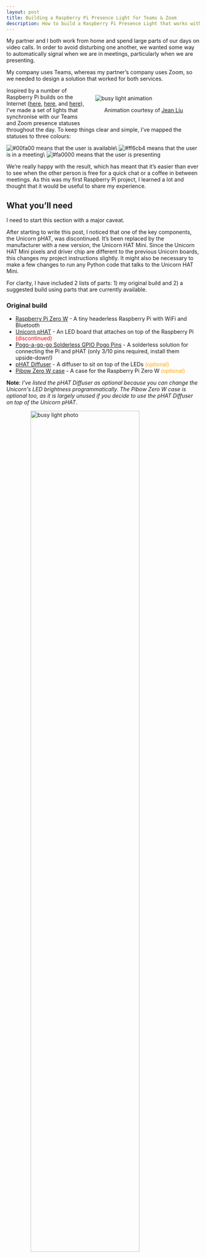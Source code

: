 ```yaml
---
layout: post
title: Building a Raspberry Pi Presence Light for Teams & Zoom
description: How to build a Raspberry Pi Presence Light that works with Teams & Zoom
---
```


My partner and I both work from home and spend large parts of our days on video calls. In order to avoid disturbing one another, we wanted some way to automatically signal when we are in meetings, particularly when we are presenting.

My company uses Teams, whereas my partner’s company uses Zoom, so we needed to design a solution that worked for both services.

<div style="float: right; width: 50%; margin: 20px">
  <img alt="busy light animation" src="{{ site.baseurl }}/assets/img/raspberry-pi-presence-light/busy-light-animation.gif" />
  <p style="text-align: center">Animation courtesy of <a href="https://www.jean-liu.com" target="_blank" rel="noopener noreferrer">Jean Liu</a></p>
</div>

Inspired by a number of Raspberry Pi builds on the Internet (<a href="https://www.eliostruyf.com/diy-building-busy-light-show-microsoft-teams-presence" target="_blank" rel="noopener noreferrer">here</a>, <a href="https://www.hackster.io/maexbert/teams-presence-for-raspberry-pi-d2a63c" target="_blank" rel="noopener noreferrer">here</a>, and <a href="https://www.michaelleo.com/zoom-busy-light" target="_blank" rel="noopener noreferrer">here</a>), I’ve made a set of lights that synchronise with our Teams and Zoom presence statuses throughout the day. To keep things clear and simple, I’ve mapped the statuses to three colours:

![#00fa00](https://via.placeholder.com/15/00fa00/000000?text=+) means that the user is available\\
![#ff6cb4](https://via.placeholder.com/15/ff6cb4/000000?text=+) means that the user is in a meeting\\
![#fa0000](https://via.placeholder.com/15/fa0000/000000?text=+) means that the user is presenting

We’re really happy with the result, which has meant that it’s easier than ever to see when the other person is free for a quick chat or a coffee in between meetings. As this was my first Raspberry Pi project, I learned a lot and thought that it would be useful to share my experience.

## What you’ll need

I need to start this section with a major caveat.

After starting to write this post, I noticed that one of the key components, the Unicorn pHAT, was discontinued. It’s been replaced by the manufacturer with a new version, the Unicorn HAT Mini. Since the Unicorn HAT Mini pixels and driver chip are different to the previous Unicorn boards, this changes my project instructions slightly. It might also be necessary to make a few changes to run any Python code that talks to the Unicorn HAT Mini.

For clarity, I have included 2 lists of parts: 1) my original build and 2) a suggested build using parts that are currently available.

### Original build

- <a href="https://thepihut.com/products/raspberry-pi-zero-w" target="_blank" rel="noopener noreferrer">Raspberry Pi Zero W</a> - A tiny headerless Raspberry Pi with WiFi and Bluetooth
- <a href="https://shop.pimoroni.com/products/unicorn-phat" target="_blank" rel="noopener noreferrer">Unicorn pHAT</a> - An LED board that attaches on top of the Raspberry Pi <span style="color:red">(discontinued)</span>
- <a href="https://thepihut.com/products/pogo-a-go-go-solderless-gpio-pogo-pins" target="_blank" rel="noopener noreferrer">Pogo-a-go-go Solderless GPIO Pogo Pins</a> - A solderless solution for connecting the Pi and pHAT (only 3/10 pins required, install them upside-down!)
- <a href="https://thepihut.com/products/phat-diffuser" target="_blank" rel="noopener noreferrer">pHAT Diffuser</a> - A diffuser to sit on top of the LEDs <span style="color:orange">(optional)</span>
- <a href="https://thepihut.com/products/pibow-zero-w" target="_blank" rel="noopener noreferrer">Pibow Zero W case</a> - A case for the Raspberry Pi Zero W <span style="color:orange">(optional)</span>

**Note**: _I've listed the pHAT Diffuser as optional because you can change the Unicorn's LED brightness programmatically. The Pibow Zero W case is optional too, as it is largely unused if you decide to use the pHAT Diffuser on top of the Unicorn pHAT_.

<img width="75%" align="center" style="display: block; margin-left: auto; margin-right: auto;" alt="busy light photo" src="{{ site.baseurl }}/assets/img/raspberry-pi-presence-light/busy-light-photo.jpg" />

### Suggested build (which I’ve not tested)

Keep in mind that the parts listed below weren’t used in my original build, but I’m including them here to provide a starting point for anyone who wants to replicate the project but can’t get the Unicorn pHAT.

Use this build with caution, as I haven’t tried it myself. However, I’d be interested to hear from anyone who has attempted this project with the suggested hardware. I’ll update this post if there are any issues.

This build should also not require soldering - since the Unicorn HAT Mini comes with a female header pre-attached, I’m assuming you can just buy a Raspberry Pi Zero WH (which includes a pre-soldered male header) to plug into it directly.

- <a href="https://thepihut.com/products/raspberry-pi-zero-wh-with-pre-soldered-header" target="_blank" rel="noopener noreferrer">Raspberry Pi Zero WH</a> - A tiny Raspberry Pi with WiFi and Bluetooth
- <a href="https://thepihut.com/products/unicorn-hat-mini" target="_blank" rel="noopener noreferrer">Unicorn HAT Mini</a> - An LED board that attaches on top of the Raspberry Pi
- <a href="https://thepihut.com/products/phat-diffuser" target="_blank" rel="noopener noreferrer">pHAT Diffuser</a> - A diffuser to sit on top of the LEDs <span style="color:orange">(optional - see note in original build)</span>
- <a href="https://thepihut.com/products/pibow-zero-w" target="_blank" rel="noopener noreferrer">Pibow Zero W case</a> - A case for the Raspberry Pi Zero W <span style="color:orange">(optional - see note in original build)</span>

## The solution

### TL;DR

Follow the main respository readme <a href="https://github.com/jonathanwelton/raspberry-pi-presence-light-for-teams-and-zoom" target="_blank" rel="noopener noreferrer">here</a>.

#### For Teams

- Configure an Azure AD app to access your Teams presence following <a href="https://docs.microsoft.com/en-us/azure/active-directory/develop/quickstart-register-app" target="_blank" rel="noopener noreferrer">this guide</a>
- Install the <a href="https://github.com/jonathanwelton/raspberry-pi-presence-light-for-teams-and-zoom" target="_blank" rel="noopener noreferrer">Raspberry Pi Presence Light for Teams & Zoom</a> app on your Raspberry Pi

#### For Zoom

- Create a Zoom webhook app following <a href="https://marketplace.zoom.us/docs/guides/build/webhook-only-app" target="_blank" rel="noopener noreferrer">this guide</a>
- Configure and deploy the <a href="https://github.com/jonathanwelton/zoom-presence-indicator-api" target="_blank" rel="noopener noreferrer">Zoom Presence Indicator API</a> to receive the Zoom presence events
- Install the <a href="https://github.com/jonathanwelton/raspberry-pi-presence-light-for-teams-and-zoom" target="_blank" rel="noopener noreferrer">Raspberry Pi Presence Light for Teams & Zoom</a> app on your Raspberry Pi

---

Towards the end of last year, I found a blog post by <a href="https://www.eliostruyf.com/diy-building-busy-light-show-microsoft-teams-presence" target="_blank" rel="noopener noreferrer">Elio Struyf</a> on building a presence indicator for Microsoft Teams using a Raspberry Pi, and it piqued my interest.

Elio’s solution relies on hosting your own Homebridge server, with a custom Homebridge plugin to poll the Microsoft Graph API for presence changes. Any presence change will then be forwarded to an API running on the Pi to update its colour.

However, I felt that a simpler solution would better suit my needs, given HomeKit integration wasn’t a requirement.

<a href="https://www.hackster.io/maexbert/teams-presence-for-raspberry-pi-d2a63c" target="_blank" rel="noopener noreferrer">Maxi Krause</a> went on the same journey, and their solution entirely removes the need for a Homebridge instance by pushing the polling logic down into a single app running on the Pi. Maxi's solution does require that you configure your own Azure AD app, but other than that, it was exactly what I wanted, and seemed to work as well as Elio’s solution.

I just needed to adapt it for my requirements, and create a matching implementation for Zoom.

Thankfully, Zoom utilises webhooks, so any presence events can be fired at a specified URL. However, given the Pi wouldn’t be visible outside my local network I created a public API it could call to use as a proxy.

Using the <a href="https://github.com/zoom/zoom-sample-webhookapp" target="_blank" rel="noopener noreferrer">Sample Zoom Webhook App</a> as a starting point, and taking a few pointers from <a href="https://www.michaelleo.com/zoom-busy-light" target="_blank" rel="noopener noreferrer">Michael Leo</a>, I modified it to receive Zoom presence events and place them in local storage.\*

Instead of calling an Azure AD app, the Zoom version of the Pi app calls this API to retrieve the presence and then matches the response against a set of Zoom presence statuses.

For a full set of instructions to replicate my solution, please follow the guide included as part of the <a href="https://github.com/jonathanwelton/raspberry-pi-presence-light-for-teams-and-zoom" target="_blank" rel="noopener noreferrer">respository readme</a>. It's worth noting that when you configure the <a href="https://github.com/jonathanwelton/zoom-presence-indicator-api" target="_blank" rel="noopener noreferrer">Zoom Presence Indicator API</a> you can omit any of the values for the Azure IoT Hub and it will still operate.

If you decide to try this project out, good luck, and please let me know how it goes!

\* <sub>My original intention was to push these events to an Azure IoT Hub, which I got working with this API. However, <a href="https://github.com/microsoftgraph/nodejs-webhooks-rest-sample/issues/175" target="_blank" rel="noopener noreferrer">issues</a> implementing the same solution for the Microsoft Graph API resulted in falling back on long polling for both solutions, as a first pass. If I make progress with the aforementioned issue, I may try and implement it that way again.</sub>
